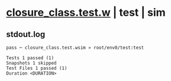 # [closure_class.test.w](../../../../../tests/valid/closure_class.test.w) | test | sim

## stdout.log
```log
pass ─ closure_class.test.wsim » root/env0/test:test

Tests 1 passed (1)
Snapshots 1 skipped
Test Files 1 passed (1)
Duration <DURATION>
```

